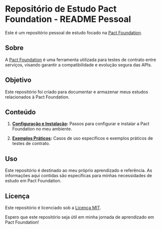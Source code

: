 # Repositório de Estudo Pact Foundation - README Pessoal

Este é um repositório pessoal de estudo focado na [Pact Foundation](https://docs.pact.io/).

## Sobre

A [Pact Foundation](https://docs.pact.io/) é uma ferramenta utilizada para testes de contrato entre serviços, visando garantir a compatibilidade e evolução segura das APIs.

## Objetivo

Este repositório foi criado para documentar e armazenar meus estudos relacionados à Pact Foundation.

## Conteúdo

1. **[Configuração e Instalação](docs/configuracao.md):** Passos para configurar e instalar a Pact Foundation no meu ambiente.

2. **[Exemplos Práticos](exemplos/):** Casos de uso específicos e exemplos práticos de testes de contrato.

## Uso

Este repositório é destinado ao meu próprio aprendizado e referência. As informações aqui contidas são específicas para minhas necessidades de estudo em Pact Foundation.

## Licença

Este repositório é licenciado sob a [Licença MIT](LICENSE.md).

Espero que este repositório seja útil em minha jornada de aprendizado em Pact Foundation!
